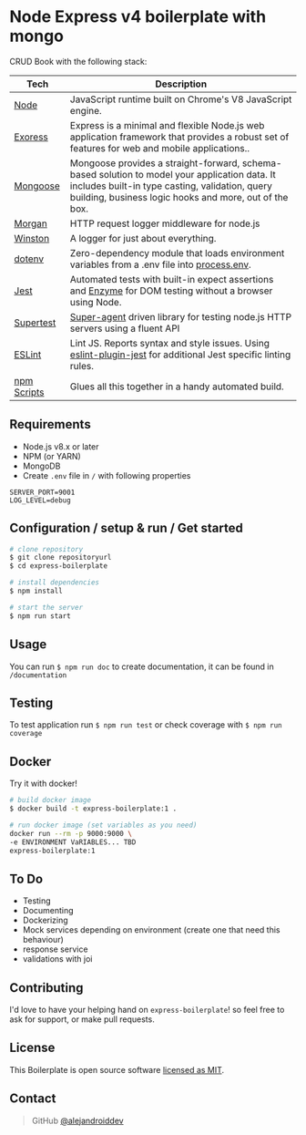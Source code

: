 # Node Express v4 boilerplate with mongo

CRUD Book with the following stack:

| **Tech** | **Description** |
|----------|-------|
|[Node](https://nodejs.org/)                          | JavaScript runtime built on Chrome's V8 JavaScript engine. |
|[Exoress](https://expressjs.com/)                    | Express is a minimal and flexible Node.js web application framework that provides a robust set of features for web and mobile applications..| 
|[Mongoose](http://redux.js.org)                      | Mongoose provides a straight-forward, schema-based solution to model your application data. It includes built-in type casting, validation, query building, business logic hooks and more, out of the box.| 
|[Morgan](https://github.com/expressjs/morgan)        | HTTP request logger middleware for node.js | 
|[Winston](https://github.com/winstonjs/winston)      | A logger for just about everything. |
|[dotenv](https://github.com/motdotla/dotenv)         | Zero-dependency module that loads environment variables from a .env file into [process.env](https://nodejs.org/docs/latest/api/process.html#process_process_env). | 
|[Jest](https://facebook.github.io/jest/)             | Automated tests with built-in expect assertions and [Enzyme](https://github.com/airbnb/enzyme) for DOM testing without a browser using Node. | 
|[Supertest](https://github.com/visionmedia/supertest)| [Super-agent](https://github.com/visionmedia/superagent) driven library for testing node.js HTTP servers using a fluent API | 
|[ESLint](http://eslint.org/)                         | Lint JS. Reports syntax and style issues. Using [eslint-plugin-jest](https://github.com/jest-community/eslint-plugin-jest) for additional Jest specific linting rules. | |
|[npm Scripts](https://docs.npmjs.com/misc/scripts)   | Glues all this together in a handy automated build. | 

## Requirements 
* Node.js v8.x or later
* NPM (or YARN)
* MongoDB
* Create `.env` file in `/` with following properties
```
SERVER_PORT=9001
LOG_LEVEL=debug
```

## Configuration / setup & run / Get started

```sh
# clone repository
$ git clone repositoryurl
$ cd express-boilerplate

# install dependencies
$ npm install

# start the server
$ npm run start
```

## Usage

You can run `$ npm run doc` to create documentation, it can be found in `/documentation`

## Testing

To test application run `$ npm run test` or check coverage with `$ npm run coverage`

## Docker
Try it with docker!
```sh
# build docker image
$ docker build -t express-boilerplate:1 .

# run docker image (set variables as you need)
docker run --rm -p 9000:9000 \ 
-e ENVIRONMENT VaRIABLES... TBD
express-boilerplate:1
```

## To Do

* Testing
* Documenting
* Dockerizing
* Mock services depending on environment (create one that need this behaviour)
* response service
* validations with joi

## Contributing
I'd love to have your helping hand on `express-boilerplate`! so feel free to ask for support, or 
make pull requests.

## License
This Boilerplate is open source software [licensed as MIT](https://github.com/migithub/miapp/blob/master/LICENSE).

## Contact

> GitHub [@alejandroiddev](https://github.com/alejandroiddev)

